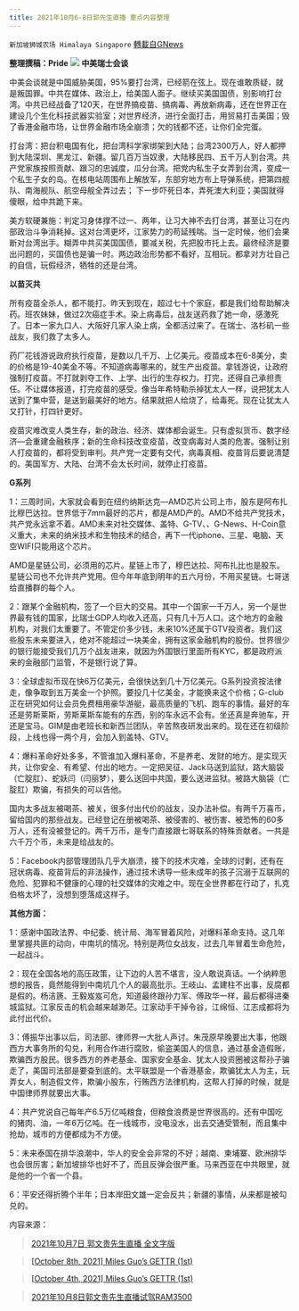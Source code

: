 ```yaml
---
title: 2021年10月6-8日郭先生直播 重点内容整理
---
```

`新加坡狮城农场 Himalaya Singapore` [轉載自GNews](https://gnews.org/zh-hans/1589404/)

**整理撰稿：Pride**
![](https://assets.gnews.org/wp-content/uploads/2020/12/miles-4.png)
**中美瑞士会谈**

中美会谈就是中国威胁美国，95%要打台湾，已经箭在弦上。现在谁敢质疑，就是叛国罪。中共在媒体、政治上，给美国人面子。继续买美国国债，别影响打台湾。中共已经战备了120天，在世界搞疫苗、搞病毒、再放新病毒，还在世界正在建设几个生化科技武器实验室；对世界经济，进行全面打击，用贸易打击美国；毁了香港金融市场，让世界金融市场全崩溃；欠的钱都不还，让你们全完蛋。

打台湾：把台积电国有化，把台湾科学家绑架到大陆；台湾2300万人，好人都押到大陆深圳、黑龙江、新疆。留几百万当奴隶，大陆移民四、五千万人到台湾。共产党家族按照贡献、跟习的忠诚度，瓜分台湾。把党内私生子女弄到台湾，变成一个私生子女的岛。在核电站周围布上解放军，东部穷地方布上导弹系统，把第四舰队、南海舰队、航空母舰全弄过去； 下一步吓死日本，弄死澳大利亚；美国就得傻眼，给中共跪下来。

美方软硬兼施：判定习身体撑不过一、两年，让习大神不去打台湾，甚至让习在内部政治斗争消耗掉。这对台湾更坏，江家势力的苟延残喘。当一定时候，他们会果断对台湾出手。糊弄中共买美国国债，要减关税，先把股市托上去。最终经济是要出问题的，买国债也是骗一时。两边政治形势都不看好，互相玩。都拿对方壮自己的自信，玩假经济，牺牲的还是台湾。

**以苗灭共**

所有疫苗全杀人，都不能打。昨天到现在，超过七十个家庭，都是我们给帮助解决药。班农妹妹，做过2次癌症手术。染上病毒后，战友送药救了她一命，感激死了。日本一家九口人、大阪好几家人染上病，全都活过来了。在瑞士、洛杉矶一些战友，我们救了太多人。

药厂花钱游说政府执行疫苗，是数以几千万、上亿美元。疫苗成本在6-8美分，卖的价格是19-40美金不等。不知道病毒哪来的，就生产出疫苗。拿钱游说，让政府强制打疫苗。不打就剥夺工作、上学、出行的生存权力。打完，还得自己承担责任。不让媒体报道，打完疫苗的感受。像当年希特勒杀掉犹太人一样，说把犹太人送到了集中营，是送到最美好的地方。结果就把人给烧了，给毒死。现在让犹太人又打针，打四针更好。

疫苗灾难改变人类生存，新的政治、经济、媒体都会诞生。只有虚拟货币、数字经济—会重建金融秩序；新的生命科技改变疫苗，改变病毒对人类的危害。强制让别人打疫苗的，都将受到审判。共产党一定要有交代，病毒真相、疫苗背后要说清楚的。美国军方、大陆、台湾不会太长时间，就停止打疫苗。

**G系列**

1：三周时间，大家就会看到在纽约纳斯达克—AMD芯片公司上市，股东是阿布扎比穆巴达拉。世界低于7mm最好的芯片，都是AMD产的。AMD不给共产党技术，共产党永远拿不着。AMD未来对社交媒体、盖特、G-TV、、G-News、H-Coin意义重大，未来的纳米技术和生物技术的结合，再下一代iphone、三星、电脑、天空WIFI只能用这个芯片。

AMD是星链公司，必须用的芯片。星链上市了，穆巴达拉、阿布扎比也是股东。星链公司也不允许共产党用。但今年年底到明年的五六月份，不用买星链。七哥送给直播群的每个人。

2：跟某个金融机构，签了一个巨大的交易。其中一个国家一千万人，另一个是世界最有钱的国家，比瑞士GDP人均收入还高，只有几十万人口。这个地方的金融机构，对我们太重要了。不管定价多少钱，未来10%还属于GTV投资者。我们这些股东未来要进入，绝对不能超过一块美金，拥有这家金融机构的股份。世界很少的银行能接受我们几万个战友进来，就因为外国银行里面所有KYC，都是政府派来的金融部门监管，不是银行说了算。

3：全球虚拟币现在快6万亿美元，会很快达到几十万亿美元。G系列投资按法律走，像争取到五万美金一个护照。要投几十亿美金，才能换来这个价格；G-club正在研究如何让会员免费租用豪华游艇，最高质量的飞机、跑车的事情。最好的车还是劳斯莱斯，劳斯莱斯车能有的东西，别的车永远不会有。坐还真是奔驰车，开还是宝马。GIM是由老班长和新西兰团队，辛苦熬夜研发出来的。现在还在初级阶段，上线也得一两个月，会加入到盖特、GTV。

4：爆料革命好处多多，不管谁加入爆料革命，不是养老、发财的地方。是实现灭共，让你安全、有希望、付出的地方。一定把吴征、Jack马送到监狱，路大脑袋（亡腚肛）、蛇妖闫（闫丽梦），要么送回中共国，要么送进监狱。被路大脑袋（亡腚肛）欺骗，有损失的可以告他。

国内太多战友被喝茶、被关，很多付出代价的战友，没办法补偿。有两千万喜币，留给国内的那些战友。已经登记在册被喝茶、被侵害的、被伤害、被恐怖的60多万人，还有没被登记的。两千万币，是专门直接跟七哥联系的特殊贡献者。一共是六千万个币，未来是给战友的。

5：Facebook内部管理团队几乎大崩溃，接下的技术灾难，全球的讨剿，还有在冠状病毒、疫苗背后的非法操作，通过技术诱导一些未成年的孩子沉溺于互联网的危险、犯罪和不健康的心理的社交媒体的灾难之中。现在全世界都在行动了，扎克伯格太坏了，没想到堕落成这样子。

**其他方面：**

1：感谢中国政法界、中纪委、统计局、海军冒着风险，对爆料革命支持。这几年里掌握共匪的动向，中南坑的情况。特别是两位女战友，过去几年冒着生命危险，一起战斗。

2：现在全国各地的高压政策，让下边的人苦不堪言，没人敢说真话。一个纳粹思想的报告，竟然能得到中南坑几个人的最高批示。王岐山、孟建柱不出事，反腐都是假的。杨洁篪、王毅岌岌可危，知道最终跟孙力军、傅政华一样，最后都得进秦城监狱。江家反击的机会越来越渺茫。江家动手干掉令谷，江绵恒、江志成都将为此付出代价。

3：傅振华出事以后，司法部、律师界一大批人声讨。朱茂原早晚要出大事，他跟西方大事务所的勾兑，利用合作进行腐败，偷盗美国人的信息，通过基金造假账，欺骗西方股民。很多西方的养老基金、国家安全基金、犹太人投资圈被这帮孙子骗走了，美国司法部是要查到底的。太平联盟是一个香港基金，欺骗犹太人为主，玩弄女人，制造假文件，欺骗小股东，行贿西方法律机构，这帮人打掉的时候，就是中国律师界就要出大事。

4：共产党说自己每年产6.5万亿吨粮食，但粮食浪费是世界很高的。还有中国吃的猪肉、油，一年6万亿吨。在一线城市，没电没水，出去交通受管制，而且集中抢劫，城市的方便都成为不方便。

5：未来泰国在排华浪潮中，华人的安全会非常的不好；越南、柬埔寨、欧洲排华也会很厉害；新加坡排华也好不了，而且反弹会很严重。马来西亚在中共眼里，就是他的一个省一个县。

6：平安还得折腾个半年；日本岸田文雄一定会反共；新疆的事情，从来都是被勾兑的。

内容来源：



> [2021年10月7日 郭文贵先生直播 全文字版](https://gnews.org/zh-hans/1582001/)





> [\[October 8th, 2021\] Miles Guo’s GETTR (1st)](https://gnews.org/1584729/)





> [\[October 4th, 2021\] Miles Guo’s GETTR (1st)](https://gnews.org/1580536/)





> [2021年10月8日郭文贵先生直播试驾RAM3500](https://gnews.org/zh-hans/1582775/)
